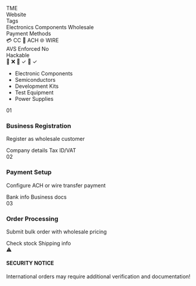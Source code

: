 <div class="guide-container">
  <div class="cyber-grid"></div>
  
  <div class="guide-header">
    <div class="neon-text" data-text="TME">TME</div>
    <div class="cyber-line"></div>
  </div>

  <div class="guide-info">
    <AccordionItem type="cyber" title="Target Information:" icon="🎯" status="QUICKBOOKS EINVOICE">
      <div class="info-grid">
        <div class="info-item">
          <span class="label">Website</span>
          <WebsiteMetadata url="https://www.tme.com" />
        </div>
        <div class="info-item">
          <span class="label">Tags</span>
          <div class="tags">
            <span class="tag">Electronics</span>
            <span class="tag">Components</span>
            <span class="tag">Wholesale</span>
          </div>
        </div>
        <div class="info-item">
          <span class="label">Payment Methods</span>
          <div class="payment-methods">
            <span class="payment-chip" title="Credit Card">
              <span class="chip-icon">💳</span>
              <span class="chip-text">CC</span>
            </span>
            <span class="payment-chip" title="Bank Transfer">
              <span class="chip-icon">🏦</span>
              <span class="chip-text">ACH</span>
            </span>
            <span class="payment-chip" title="Wire Transfer">
              <span class="chip-icon">🌐</span>
              <span class="chip-text">WIRE</span>
            </span>
          </div>
        </div>
        <div class="info-item">
          <span class="label">AVS Enforced</span>
          <span class="value no">No</span>
        </div>
        <div class="info-item">
          <span class="label">Hackable</span>
          <div class="hackable-options">
            <span class="option unavailable" title="Email Access">📧 ❌</span>
            <span class="option" title="Direct Access">🔑 ✓</span>
            <span class="option" title="Cookie Access">🍪 ✓</span>
          </div>
        </div>
      </div>
    </AccordionItem>
  </div>

  <div class="guide-content">
    <AccordionItem type="neon" title="Product Categories" icon="📋" status="INFO">
      <ul class="requirements-list">
        <li>Electronic Components</li>
        <li>Semiconductors</li>
        <li>Development Kits</li>
        <li>Test Equipment</li>
        <li>Power Supplies</li>
      </ul>
    </AccordionItem>
    <AccordionItem type="hologram" title="Step-by-Step Guide" icon="📝" status="GUIDE">
      <div class="steps">
        <div class="step">
          <div class="step-number">01</div>
          <div class="step-content">
            <h3>Business Registration</h3>
            <p>Register as wholesale customer</p>
            <div class="step-notes">
              <span class="note">Company details</span>
              <span class="note">Tax ID/VAT</span>
            </div>
          </div>
        </div>
        <div class="step">
          <div class="step-number">02</div>
          <div class="step-content">
            <h3>Payment Setup</h3>
            <p>Configure ACH or wire transfer payment</p>
            <div class="step-notes">
              <span class="note">Bank info</span>
              <span class="note">Business docs</span>
            </div>
          </div>
        </div>
        <div class="step">
          <div class="step-number">03</div>
          <div class="step-content">
            <h3>Order Processing</h3>
            <p>Submit bulk order with wholesale pricing</p>
            <div class="step-notes">
              <span class="note">Check stock</span>
              <span class="note">Shipping info</span>
            </div>
          </div>
        </div>
      </div>
    </AccordionItem>
  </div>

  <div class="guide-warnings">
    <div class="warning-card">
      <div class="warning-icon">
        <div class="warning-circle">
          <span class="warning-symbol">⚠️</span>
        </div>
      </div>
      <div class="warning-content">
        <h4 class="glitch-text" data-text="SECURITY NOTICE">SECURITY NOTICE</h4>
        <p>International orders may require additional verification and documentation!</p>
      </div>
      <div class="warning-scanner"></div>
    </div>
  </div>
</div>

<style>
/* Same styles as APSX guide */
</style>
